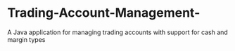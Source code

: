 # Trading-Account-Management-
A Java application for managing trading accounts with support for cash and margin types
